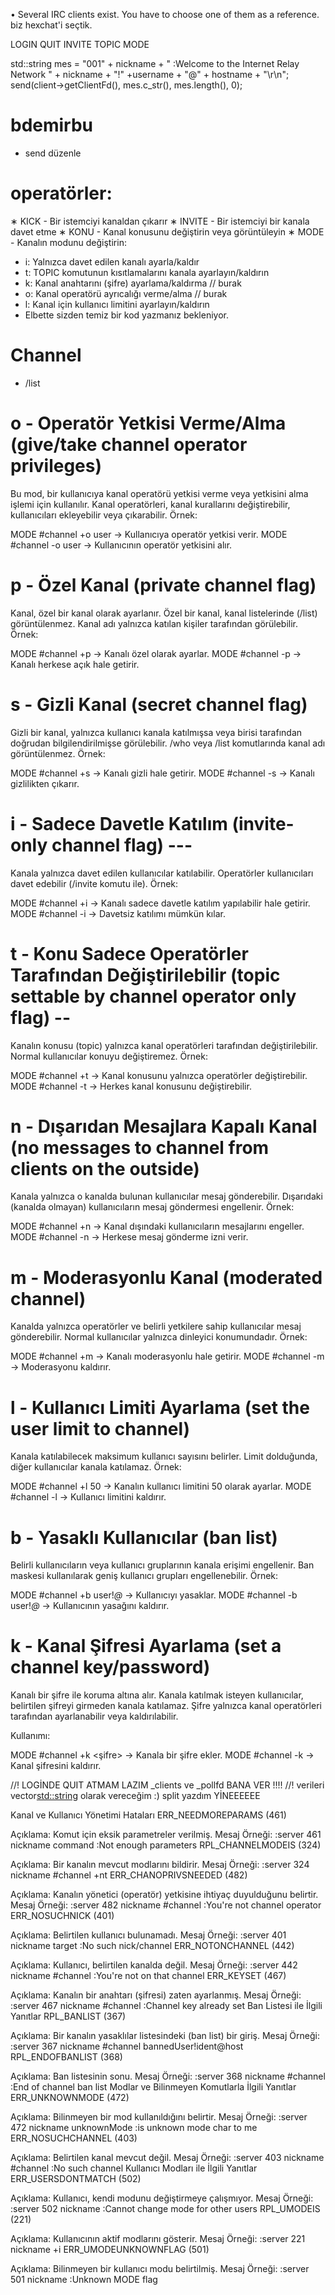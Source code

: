 • Several IRC clients exist. You have to choose one of them as a reference.  biz hexchat'i seçtik.


LOGIN
QUIT
INVITE
TOPIC
MODE


std::string mes = "001" + nickname + " :Welcome to the Internet Relay Network " + nickname + "!" +username + "@" + hostname + "\r\n";
send(client->getClientFd(), mes.c_str(), mes.length(), 0);


# bdemirbu
- send düzenle

# operatörler:
∗ KICK - Bir istemciyi kanaldan çıkarır
∗ INVITE - Bir istemciyi bir kanala davet etme
∗ KONU - Kanal konusunu değiştirin veya görüntüleyin
∗ MODE - Kanalın modunu değiştirin:
- i: Yalnızca davet edilen kanalı ayarla/kaldır
- t: TOPIC komutunun kısıtlamalarını kanala ayarlayın/kaldırın
- k: Kanal anahtarını (şifre) ayarlama/kaldırma // burak
- o: Kanal operatörü ayrıcalığı verme/alma // burak
- l: Kanal için kullanıcı limitini ayarlayın/kaldırın
- Elbette sizden temiz bir kod yazmanız bekleniyor.

# Channel
- /list

# o - Operatör Yetkisi Verme/Alma (give/take channel operator privileges)

Bu mod, bir kullanıcıya kanal operatörü yetkisi verme veya yetkisini alma işlemi için kullanılır.
Kanal operatörleri, kanal kurallarını değiştirebilir, kullanıcıları ekleyebilir veya çıkarabilir.
Örnek:

MODE #channel +o user → Kullanıcıya operatör yetkisi verir.
MODE #channel -o user → Kullanıcının operatör yetkisini alır.

# p - Özel Kanal (private channel flag)

Kanal, özel bir kanal olarak ayarlanır. Özel bir kanal, kanal listelerinde (/list) görüntülenmez.
Kanal adı yalnızca katılan kişiler tarafından görülebilir.
Örnek:

MODE #channel +p → Kanalı özel olarak ayarlar.
MODE #channel -p → Kanalı herkese açık hale getirir.


# s - Gizli Kanal (secret channel flag)

Gizli bir kanal, yalnızca kullanıcı kanala katılmışsa veya birisi tarafından doğrudan bilgilendirilmişse görülebilir.
/who veya /list komutlarında kanal adı görüntülenmez.
Örnek:

MODE #channel +s → Kanalı gizli hale getirir.
MODE #channel -s → Kanalı gizlilikten çıkarır.

# i - Sadece Davetle Katılım (invite-only channel flag) ---

Kanala yalnızca davet edilen kullanıcılar katılabilir.
Operatörler kullanıcıları davet edebilir (/invite komutu ile).
Örnek:

MODE #channel +i → Kanalı sadece davetle katılım yapılabilir hale getirir.
MODE #channel -i → Davetsiz katılımı mümkün kılar.

# t - Konu Sadece Operatörler Tarafından Değiştirilebilir (topic settable by channel operator only flag) --

Kanalın konusu (topic) yalnızca kanal operatörleri tarafından değiştirilebilir.
Normal kullanıcılar konuyu değiştiremez.
Örnek:

MODE #channel +t → Kanal konusunu yalnızca operatörler değiştirebilir.
MODE #channel -t → Herkes kanal konusunu değiştirebilir.
# n - Dışarıdan Mesajlara Kapalı Kanal (no messages to channel from clients on the outside)

Kanala yalnızca o kanalda bulunan kullanıcılar mesaj gönderebilir.
Dışarıdaki (kanalda olmayan) kullanıcıların mesaj göndermesi engellenir.
Örnek:

MODE #channel +n → Kanal dışındaki kullanıcıların mesajlarını engeller.
MODE #channel -n → Herkese mesaj gönderme izni verir.

# m - Moderasyonlu Kanal (moderated channel)

Kanalda yalnızca operatörler ve belirli yetkilere sahip kullanıcılar mesaj gönderebilir.
Normal kullanıcılar yalnızca dinleyici konumundadır.
Örnek:

MODE #channel +m → Kanalı moderasyonlu hale getirir.
MODE #channel -m → Moderasyonu kaldırır.

# l - Kullanıcı Limiti Ayarlama (set the user limit to channel)

Kanala katılabilecek maksimum kullanıcı sayısını belirler.
Limit dolduğunda, diğer kullanıcılar kanala katılamaz.
Örnek:

MODE #channel +l 50 → Kanalın kullanıcı limitini 50 olarak ayarlar.
MODE #channel -l → Kullanıcı limitini kaldırır.

# b - Yasaklı Kullanıcılar (ban list)

Belirli kullanıcıların veya kullanıcı gruplarının kanala erişimi engellenir.
Ban maskesi kullanılarak geniş kullanıcı grupları engellenebilir.
Örnek:

MODE #channel +b user!*@* → Kullanıcıyı yasaklar.
MODE #channel -b user!*@* → Kullanıcının yasağını kaldırır.

# k - Kanal Şifresi Ayarlama (set a channel key/password)

Kanalı bir şifre ile koruma altına alır.
Kanala katılmak isteyen kullanıcılar, belirtilen şifreyi girmeden kanala katılamaz.
Şifre yalnızca kanal operatörleri tarafından ayarlanabilir veya kaldırılabilir.

Kullanımı:

MODE #channel +k <şifre> → Kanala bir şifre ekler.
MODE #channel -k → Kanal şifresini kaldırır.





//! LOGİNDE QUIT ATMAM LAZIM _clients ve _pollfd BANA VER !!!!
//! verileri vector<std::string> olarak vereceğim :) split yazdım YİNEEEEEE


Kanal ve Kullanıcı Yönetimi Hataları
ERR_NEEDMOREPARAMS (461)

Açıklama: Komut için eksik parametreler verilmiş.
Mesaj Örneği: :server 461 nickname command :Not enough parameters
RPL_CHANNELMODEIS (324)

Açıklama: Bir kanalın mevcut modlarını bildirir.
Mesaj Örneği: :server 324 nickname #channel +nt
ERR_CHANOPRIVSNEEDED (482)

Açıklama: Kanalın yönetici (operatör) yetkisine ihtiyaç duyulduğunu belirtir.
Mesaj Örneği: :server 482 nickname #channel :You're not channel operator
ERR_NOSUCHNICK (401)

Açıklama: Belirtilen kullanıcı bulunamadı.
Mesaj Örneği: :server 401 nickname target :No such nick/channel
ERR_NOTONCHANNEL (442)

Açıklama: Kullanıcı, belirtilen kanalda değil.
Mesaj Örneği: :server 442 nickname #channel :You're not on that channel
ERR_KEYSET (467)

Açıklama: Kanalın bir anahtarı (şifresi) zaten ayarlanmış.
Mesaj Örneği: :server 467 nickname #channel :Channel key already set
Ban Listesi ile İlgili Yanıtlar
RPL_BANLIST (367)

Açıklama: Bir kanalın yasaklılar listesindeki (ban list) bir giriş.
Mesaj Örneği: :server 367 nickname #channel bannedUser!ident@host
RPL_ENDOFBANLIST (368)

Açıklama: Ban listesinin sonu.
Mesaj Örneği: :server 368 nickname #channel :End of channel ban list
Modlar ve Bilinmeyen Komutlarla İlgili Yanıtlar
ERR_UNKNOWNMODE (472)

Açıklama: Bilinmeyen bir mod kullanıldığını belirtir.
Mesaj Örneği: :server 472 nickname unknownMode :is unknown mode char to me
ERR_NOSUCHCHANNEL (403)

Açıklama: Belirtilen kanal mevcut değil.
Mesaj Örneği: :server 403 nickname #channel :No such channel
Kullanıcı Modları ile İlgili Yanıtlar
ERR_USERSDONTMATCH (502)

Açıklama: Kullanıcı, kendi modunu değiştirmeye çalışmıyor.
Mesaj Örneği: :server 502 nickname :Cannot change mode for other users
RPL_UMODEIS (221)

Açıklama: Kullanıcının aktif modlarını gösterir.
Mesaj Örneği: :server 221 nickname +i
ERR_UMODEUNKNOWNFLAG (501)

Açıklama: Bilinmeyen bir kullanıcı modu belirtilmiş.
Mesaj Örneği: :server 501 nickname :Unknown MODE flag